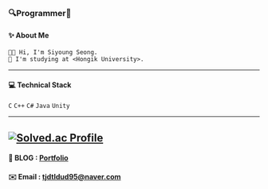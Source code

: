 ### 🔍Programmer🔎

#### ✨ About Me
```
👋🏼 Hi, I'm Siyoung Seong. 
🏫 I'm studying at <Hongik University>.
``` 
---

#### 💻 Technical Stack
`C` `C++` `C#` `Java` `Unity` 

---
[![Solved.ac Profile](http://mazassumnida.wtf/api/v2/generate_badge?boj=tjdtldud95)](https://solved.ac/tjdtldud95/)
---
#### 🌺 **BLOG** : [Portfolio](https://blog.naver.com/tjdtldud95/) 

#### ✉️  **Email** : [tjdtldud95@naver.com](mailto:tjdtldud95@naver.com)

<!--
**tjdtldud95/tjdtldud95** is a ✨ _special_ ✨ repository because its `README.md` (this file) appears on your GitHub profile.

Here are some ideas to get you started:

- 🔭 I’m currently working on ...
- 🌱 I’m currently learning ...
- 👯 I’m looking to collaborate on ...
- 🤔 I’m looking for help with ...
- 💬 Ask me about ...
- 📫 How to reach me: ...
- 😄 Pronouns: ...
- ⚡ Fun fact: ...
-->
